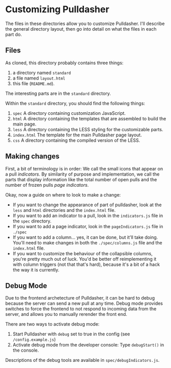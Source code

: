 # Customizing Pulldasher
The files in these directories allow you to customize Pulldasher. I'll describe
the general directory layout, then go into detail on what the files in each part
do.

## Files
As cloned, this directory probably contains three things:

1. a directory named `standard`
2. a file named `layout.html`
3. this file (`README.md`).

The interesting parts are in the `standard` directory.

Within the `standard` directory, you should find the following things:

1. `spec` A directory containing customization JavaScript.
2. `html` A directory containing the templates that are assembled to build the
   main page.
3. `less` A directory containing the LESS styling for the customizable parts.
4. `index.html` The template for the main Pulldasher page layout.
5. `css` A directory containing the compiled version of the LESS.

## Making changes
First, a bit of terminology is in order: We call the small icons that appear on
a pull _indicators_. By similarity of purpose and implementation, we call the
parts that display information like the total number of open pulls and the
number of frozen pulls _page indicators_.

Okay, now a guide on where to look to make a change:
* If you want to change the appearance of part of pulldasher, look at the `less`
  and `html` directories and the `index.html` file.
* If you want to add an indicator to a pull, look in the `indicators.js` file in
  the `spec` directory.
* If you want to add a page indicator, look in the `pageIndicators.js` file in
  `./spec`
* If you want to add a column... yes, it can be done, but it'll take doing.
  You'll need to make changes in both the `./spec/columns.js` file and the
  `index.html` file.
* If you want to customize the behaviour of the collapsible columns, you're
  pretty much out of luck. You'd be better off reimplementing it with column
  triggers (not that that's hard), because it's a bit of a hack the way it is
  currently.

## Debug Mode
Due to the frontend archetecture of Pulldasher, it can be hard to debug because
the server can send a new pull at any time. Debug mode provides switches to
force the frontend to not respond to incoming data from the server, and allows
you to manually rerender the front end.

There are two ways to activate debug mode:

1. Start Pulldasher with `debug` set to true in the config (see
   `/config.example.js`)
2. Activate debug mode from the developer console:
   Type `debugStart()` in the console.

Descriptions of the debug tools are available in `spec/debugIndicators.js`.
